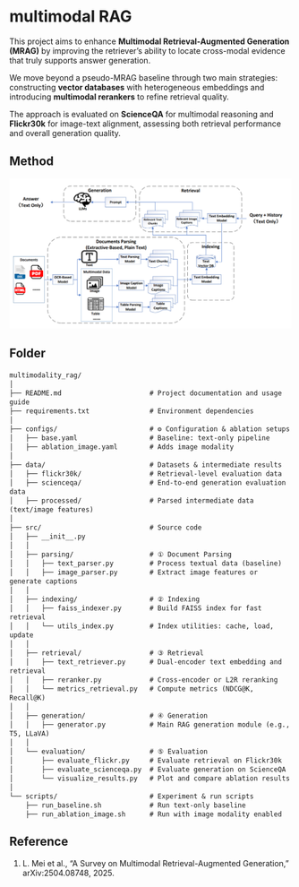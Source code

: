 # multimodal RAG

This project aims to enhance **Multimodal Retrieval-Augmented Generation (MRAG)** by improving the retriever’s ability to locate cross-modal evidence that truly supports answer generation. 

We move beyond a pseudo-MRAG baseline through two main strategies: constructing **vector databases** with heterogeneous embeddings and introducing **multimodal rerankers** to refine retrieval quality. 

The approach is evaluated on **ScienceQA** for multimodal reasoning and **Flickr30k** for image-text alignment, assessing both retrieval performance and overall generation quality.

## Method

![Baseline Architecture](figure/baseline.png)

## Folder
```
multimodality_rag/
│
├── README.md                      # Project documentation and usage guide
├── requirements.txt               # Environment dependencies
│
├── configs/                       # ⚙️ Configuration & ablation setups
│   ├── base.yaml                  # Baseline: text-only pipeline
│   ├── ablation_image.yaml        # Adds image modality
│
├── data/                          # Datasets & intermediate results
│   ├── flickr30k/                 # Retrieval-level evaluation data
│   ├── scienceqa/                 # End-to-end generation evaluation data
│   ├── processed/                 # Parsed intermediate data (text/image features)
│
├── src/                           # Source code
│   ├── __init__.py
│   │
│   ├── parsing/                   # ① Document Parsing
│   │   ├── text_parser.py         # Process textual data (baseline)
│   │   ├── image_parser.py        # Extract image features or generate captions
│   │
│   ├── indexing/                  # ② Indexing
│   │   ├── faiss_indexer.py       # Build FAISS index for fast retrieval
│   │   └── utils_index.py         # Index utilities: cache, load, update
│   │
│   ├── retrieval/                 # ③ Retrieval
│   │   ├── text_retriever.py      # Dual-encoder text embedding and retrieval
│   │   ├── reranker.py            # Cross-encoder or L2R reranking
│   │   └── metrics_retrieval.py   # Compute metrics (NDCG@K, Recall@K)
│   │
│   ├── generation/                # ④ Generation
│   │   ├── generator.py           # Main RAG generation module (e.g., T5, LLaVA)
│   │
│   └── evaluation/                # ⑤ Evaluation
│       ├── evaluate_flickr.py     # Evaluate retrieval on Flickr30k
│       ├── evaluate_scienceqa.py  # Evaluate generation on ScienceQA
│       └── visualize_results.py   # Plot and compare ablation results
│
└── scripts/                       # Experiment & run scripts
    ├── run_baseline.sh            # Run text-only baseline
    ├── run_ablation_image.sh      # Run with image modality enabled
```

## Reference
1. L. Mei et al., “A Survey on Multimodal Retrieval-Augmented Generation,” arXiv:2504.08748, 2025.